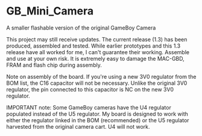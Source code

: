 # GB_Mini_Camera
A smaller flashable version of the original GameBoy Camera

This project may still receive updates. The current release (1.3) has been produced, assembled and tested.
While earlier prototypes and this 1.3 release have all worked for me, I can't guarantee their working.
Assemble and use at your own risk. It is extremely easy to damage the MAC-GBD, FRAM and flash chip during assembly.

Note on assembly of the board. If you're using a new 3V0 regulator from the BOM list, the C16 capacitor will not be necessary. Unlike the original 3V0 regulator, the pin connected to this capacitor is NC on the new 3V0 regulator.

IMPORTANT note:
Some GameBoy cameras have the U4 regulator populated instead of the U5 regulator. My board is designed to work with either the regulator linked in the BOM (recommended) or the U5 regulator harvested from the original camera cart. U4 will not work.
